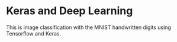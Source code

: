 # Keras and Deep Learning

This is image classification with the MNIST handwritten digits using Tensorflow and Keras.
